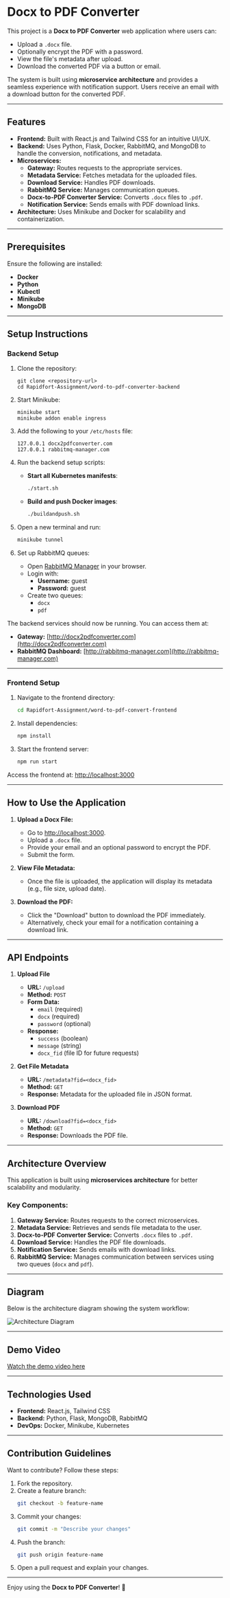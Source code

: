 # Docx to PDF Converter

This project is a **Docx to PDF Converter** web application where users can:
- Upload a `.docx` file.
- Optionally encrypt the PDF with a password.
- View the file's metadata after upload.
- Download the converted PDF via a button or email.

The system is built using **microservice architecture** and provides a seamless experience with notification support. Users receive an email with a download button for the converted PDF.

---

## Features

- **Frontend:** Built with React.js and Tailwind CSS for an intuitive UI/UX.
- **Backend:** Uses Python, Flask, Docker, RabbitMQ, and MongoDB to handle the conversion, notifications, and metadata.
- **Microservices:**
  - **Gateway:** Routes requests to the appropriate services.
  - **Metadata Service:** Fetches metadata for the uploaded files.
  - **Download Service:** Handles PDF downloads.
  - **RabbitMQ Service:** Manages communication queues.
  - **Docx-to-PDF Converter Service:** Converts `.docx` files to `.pdf`.
  - **Notification Service:** Sends emails with PDF download links.
- **Architecture:** Uses Minikube and Docker for scalability and containerization.

---

## Prerequisites

Ensure the following are installed:
- **Docker**
- **Python**
- **Kubectl**
- **Minikube**
- **MongoDB**

---

## Setup Instructions

### Backend Setup

1. Clone the repository:
   ```bashy
   git clone <repository-url>
   cd Rapidfort-Assignment/word-to-pdf-converter-backend
   ```

2. Start Minikube:
   ```bashy
   minikube start
   minikube addon enable ingress
   ```

3. Add the following to your `/etc/hosts` file:
   ```plaintext
   127.0.0.1 docx2pdfconverter.com
   127.0.0.1 rabbitmq-manager.com
   ```

4. Run the backend setup scripts:
   - **Start all Kubernetes manifests**:
     ```bash
     ./start.sh
     ```
   - **Build and push Docker images**:
     ```bash
     ./buildandpush.sh
     ```

5. Open a new terminal and run:
   ```bash
   minikube tunnel
   ```

6. Set up RabbitMQ queues:
   - Open [RabbitMQ Manager](http://rabbitmq-manager.com) in your browser.
   - Login with:
     - **Username:** guest
     - **Password:** guest
   - Create two queues:
     - `docx`
     - `pdf`

The backend services should now be running. You can access them at:
- **Gateway:** [http://docx2pdfconverter.com](http://docx2pdfconverter.com)
- **RabbitMQ Dashboard:** [http://rabbitmq-manager.com](http://rabbitmq-manager.com)

---

### Frontend Setup

1. Navigate to the frontend directory:
   ```bash
   cd Rapidfort-Assignment/word-to-pdf-convert-frontend
   ```

2. Install dependencies:
   ```bash
   npm install
   ```

3. Start the frontend server:
   ```bash
   npm run start
   ```

Access the frontend at: [http://localhost:3000](http://localhost:3000)

---

## How to Use the Application

1. **Upload a Docx File:**
   - Go to [http://localhost:3000](http://localhost:3000).
   - Upload a `.docx` file.
   - Provide your email and an optional password to encrypt the PDF.
   - Submit the form.

2. **View File Metadata:**
   - Once the file is uploaded, the application will display its metadata (e.g., file size, upload date).

3. **Download the PDF:**
   - Click the "Download" button to download the PDF immediately.
   - Alternatively, check your email for a notification containing a download link.

---

## API Endpoints

1. **Upload File**
   - **URL:** `/upload`
   - **Method:** `POST`
   - **Form Data:**
     - `email` (required)
     - `docx` (required)
     - `password` (optional)
   - **Response:** 
     - `success` (boolean)
     - `message` (string)
     - `docx_fid` (file ID for future requests)

2. **Get File Metadata**
   - **URL:** `/metadata?fid=<docx_fid>`
   - **Method:** `GET`
   - **Response:** Metadata for the uploaded file in JSON format.

3. **Download PDF**
   - **URL:** `/download?fid=<docx_fid>`
   - **Method:** `GET`
   - **Response:** Downloads the PDF file.

---

## Architecture Overview

This application is built using **microservices architecture** for better scalability and modularity.  
### Key Components:
1. **Gateway Service:** Routes requests to the correct microservices.
2. **Metadata Service:** Retrieves and sends file metadata to the user.
3. **Docx-to-PDF Converter Service:** Converts `.docx` files to `.pdf`.
4. **Download Service:** Handles the PDF file downloads.
5. **Notification Service:** Sends emails with download links.
6. **RabbitMQ Service:** Manages communication between services using two queues (`docx` and `pdf`).

---

## Diagram

Below is the architecture diagram showing the system workflow:

![Architecture Diagram](path-to-diagram)

---

## Demo Video

[Watch the demo video here](path-to-demo-video)

---

## Technologies Used

- **Frontend:** React.js, Tailwind CSS
- **Backend:** Python, Flask, MongoDB, RabbitMQ
- **DevOps:** Docker, Minikube, Kubernetes

---

## Contribution Guidelines

Want to contribute? Follow these steps:
1. Fork the repository.
2. Create a feature branch:
   ```bash
   git checkout -b feature-name
   ```
3. Commit your changes:
   ```bash
   git commit -m "Describe your changes"
   ```
4. Push the branch:
   ```bash
   git push origin feature-name
   ```
5. Open a pull request and explain your changes.

---

Enjoy using the **Docx to PDF Converter**! 🚀
